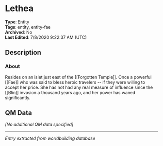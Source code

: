 # Lethea

**Type**: Entity  
**Tags**: entity, entity-fae  
**Archived**: No  
**Last Edited**: 7/8/2020 9:22:37 AM (UTC)

## Description
### About
Resides on an islet just east of the [[Forgotten Temple]]. Once a powerful [[Fae]] who was said to bless heroic travelers -- if they were willing to accept her price. She has not had any real measure of influence since the [[Blin]] invasion a thousand years ago, and her power has waned significantly.

## QM Data
*[No additional QM data specified]*

---
*Entry extracted from worldbuilding database*
